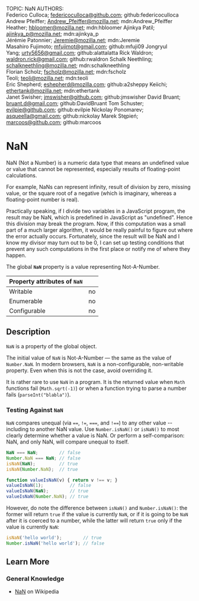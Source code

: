 TOPIC: NaN
AUTHORS: Federico Culloca; federicoculloca@github.com; github:federicoculloca
         Andrew Pfeiffer; Andrew_Pfeiffer@mozilla.net; mdn:Andrew_Pfeiffer
         Heather; hbloomer@mozilla.net; mdn:hbloomer
         Ajinkya Patil; ajinkya_p@mozilla.net; mdn:ajinkya_p
         Jérémie Patonnier; Jeremie@mozilla.net; mdn:Jeremie
         Masahiro Fujimoto; mfujimot@gmail.com; github:mfuji09
         Jongryul Yang; urty5656@gmail.com; github:alattalatta
         Rick Waldron; waldron.rick@gmail.com; github:rwaldron
         Schalk Neethling; schalkneethling@mozilla.net; mdn:schalkneethling
         Florian Scholz; fscholz@mozilla.net; mdn:fscholz
         Teoli; teoli@mozilla.net; mdn:teoli
         Eric Shepherd; eshepherd@mozilla.com; github:a2sheppy
         Keiichi; ethertank@mozilla.net; mdn:ethertank
         Janet Swisher; jmswisher@github.com; github:jmswisher
         David Bruant; bruant.d@gmail.com; github:DavidBruant
         Tom Schuster; evilpie@github.com; github:evilpie
         Nickolay Ponomarev; asqueella@gmail.com; github:nickolay
         Marek Stępień; marcoos@github.com; github:marcoos

# NaN

NaN (Not a Number) is a numeric data type that means an undefined value or value that cannot be
represented, especially results of floating-point calculations.

For example, NaNs can represent infinity, result of division by zero, missing value, or the square
root of a negative (which is imaginary, whereas a floating-point number is real).

Practically speaking, if I divide two variables in a JavaScript program, the result may be NaN,
which is predefined in JavaScript as "undefined". Hence this division may break the program. Now,
if this computation was a small part of a much larger algorithm, it would be really painful to figure
out where the error actually occurs. Fortunately, since the result will be NaN and I know my divisor
may turn out to be 0, I can set up testing conditions that prevent any such computations in the first
place or notify me of where they happen.

The global **`NaN`** property is a value representing Not-A-Number.

| **Property attributes of `NaN`** | |
| - | - |
| Writable | no
| Enumerable | no
| Configurable | no

## Description

`NaN` is a property of the global object.

The initial value of `NaN` is Not-A-Number — the same as the value of `Number.NaN`. In modern browsers,
`NaN` is a non-configurable, non-writable property. Even when this is not the case,
avoid overriding it.

It is rather rare to use `NaN` in a program. It is the returned value when `Math` functions fail
(`Math.sqrt(-1)`) or when a function trying to parse a number fails (`parseInt("blabla")`).

### Testing Against `NaN`

`NaN` compares unequal (via `==`, `!=`, `===`, and `!==`) to any other value -- including to another
NaN value. Use `Number.isNaN()` or `isNaN()` to most clearly determine whether a value is NaN.
Or perform a self-comparison: NaN, and only NaN, will compare unequal to itself.

```javascript
NaN === NaN;        // false
Number.NaN === NaN; // false
isNaN(NaN);         // true
isNaN(Number.NaN);  // true

function valueIsNaN(v) { return v !== v; }
valueIsNaN(1);          // false
valueIsNaN(NaN);        // true
valueIsNaN(Number.NaN); // true
```

However, do note the difference between `isNaN()` and `Number.isNaN()`: the former will return `true`
if the value is currently `NaN`, or if it is going to be `NaN` after it is coerced to a number,
while the latter will return `true` only if the value is currently `NaN`:

```javascript
isNaN('hello world');        // true
Number.isNaN('hello world'); // false
```

## Learn More

### General Knowledge

- [NaN](https://en.wikipedia.org/wiki/NaN) on Wikipedia
